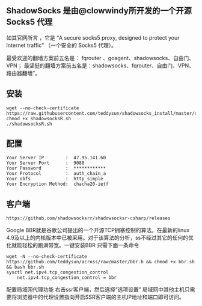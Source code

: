 ## ShadowSocks 是由@clowwindy所开发的一个开源 Socks5 代理
如其官网所言 ，它是 “A secure socks5 proxy, designed to protect your Internet traffic” （一个安全的 Socks5 代理）。

最受欢迎的翻墙方案前五名是： fqrouter 、goagent、shadowsocks、自由门、VPN；
最坚挺的翻墙方案前五名是：shadowsocks、fqrouter、自由门、VPN、路由器翻墙”。

## 安装
```
wget --no-check-certificate https://raw.githubusercontent.com/teddysun/shadowsocks_install/master/shadowsocksR.sh
chmod +x shadowsocksR.sh
./shadowsocksR.sh
```

## 配置
```
Your Server IP        :  47.95.141.60 
Your Server Port      :  9080 
Your Password         :  ************
Your Protocol         :  auth_chain_a 
Your obfs             :  http_simple 
Your Encryption Method:  chacha20-ietf 
```
## 客户端
```
https://github.com/shadowsocksrr/shadowsocksr-csharp/releases
```

Google BBR就是谷歌公司提出的一个开源TCP拥塞控制的算法。在最新的linux 4.9及以上的内核版本中已被采用。对于该算法的分析，ss不经过其它的任何的优化就能轻松的跑满带宽。一键安装BBR 只需下面一条命令
```
wget -N --no-check-certificate https://github.com/teddysun/across/raw/master/bbr.h && chmod +x bbr.sh && bash bbr.sh
sysctl net.ipv4.tcp_congestion_control
	net.ipv4.tcp_congestion_control = bbr
```

配置局域网代理功能
右击ssr客户端，然后选择“选项设置”	局域网中其他主机只需要将浏览器中的代理设置指向开启SSR客户端的主机IP地址和端口即可访问。

